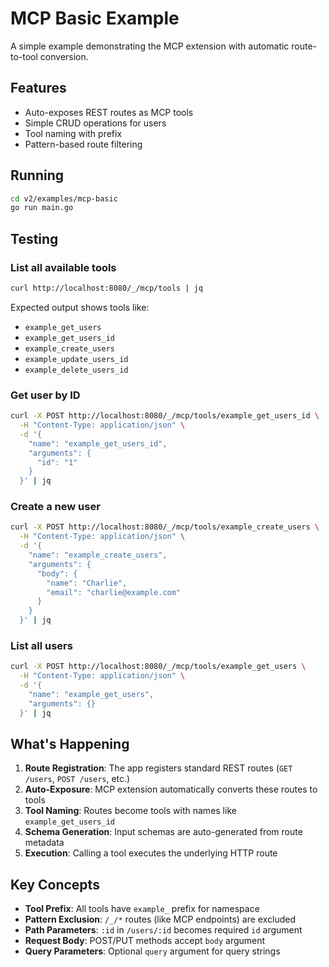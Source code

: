# MCP Basic Example

A simple example demonstrating the MCP extension with automatic route-to-tool conversion.

## Features

- Auto-exposes REST routes as MCP tools
- Simple CRUD operations for users
- Tool naming with prefix
- Pattern-based route filtering

## Running

```bash
cd v2/examples/mcp-basic
go run main.go
```

## Testing

### List all available tools

```bash
curl http://localhost:8080/_/mcp/tools | jq
```

Expected output shows tools like:
- `example_get_users`
- `example_get_users_id`
- `example_create_users`
- `example_update_users_id`
- `example_delete_users_id`

### Get user by ID

```bash
curl -X POST http://localhost:8080/_/mcp/tools/example_get_users_id \
  -H "Content-Type: application/json" \
  -d '{
    "name": "example_get_users_id",
    "arguments": {
      "id": "1"
    }
  }' | jq
```

### Create a new user

```bash
curl -X POST http://localhost:8080/_/mcp/tools/example_create_users \
  -H "Content-Type: application/json" \
  -d '{
    "name": "example_create_users",
    "arguments": {
      "body": {
        "name": "Charlie",
        "email": "charlie@example.com"
      }
    }
  }' | jq
```

### List all users

```bash
curl -X POST http://localhost:8080/_/mcp/tools/example_get_users \
  -H "Content-Type: application/json" \
  -d '{
    "name": "example_get_users",
    "arguments": {}
  }' | jq
```

## What's Happening

1. **Route Registration**: The app registers standard REST routes (`GET /users`, `POST /users`, etc.)
2. **Auto-Exposure**: MCP extension automatically converts these routes to tools
3. **Tool Naming**: Routes become tools with names like `example_get_users_id`
4. **Schema Generation**: Input schemas are auto-generated from route metadata
5. **Execution**: Calling a tool executes the underlying HTTP route

## Key Concepts

- **Tool Prefix**: All tools have `example_` prefix for namespace
- **Pattern Exclusion**: `/_/*` routes (like MCP endpoints) are excluded
- **Path Parameters**: `:id` in `/users/:id` becomes required `id` argument
- **Request Body**: POST/PUT methods accept `body` argument
- **Query Parameters**: Optional `query` argument for query strings

